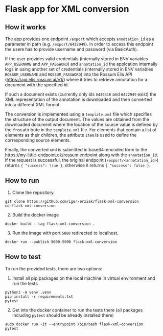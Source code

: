 # Flask app for XML conversion

## How it works

The app provides one endpoint `/export` which accepts `annotation_id` as a parameter in path (e.g. `/export/6422949`). In order to access this endpoint the usere has to provide username and password (via BasicAuth).

If the user provides valid credentials (internally stored in ENV variables `APP_USERNAME` and `APP_PASSWORD`) and `annotation_id` the applcation internally logs in using another set of credentials (internally stored in ENV variables `ROSSUM_USERNAME` and `ROSSUM_PASSWORD`) into the Rossum Elis API (https://api.elis.rossum.ai/v1/) where it tries to retrieve annotation for a document with the specified id.

If such a document exists (currently only ids `6439416` and `6422949` exist) the XML representation of the annotation is downloaded and then converted into a different XML format.

The conversion is implemented using a `template.xml` file which specifies the structure of the output document. The values are obtained from the downloaded document where the location of the source value is defined by the `from` attribute in the `template.xml` file. For elements that contain a list of elements as their children, the attribute `item` is used to define the corresponding source elements.

Finally, the converted xml is submitted in base64-encoded form to the https://my-little-endpoint.ok/rossum endpoint along with the `annotation_id`. If the request is successful, the original endpoint (`/export/<annotation_id>`) returns `{ "success": true }`, otherwise it returns `{ "success": false }`.

## How to run

1. Clone the repository.
```
git clone https://github.com/igor-erziak/flask-xml-conversion
cd flask-xml-conversion
```

2. Build the docker image
```
docker build --tag flask-xml-conversion .
```

3. Run the image with port `5000` redirected to localhost.
```
docker run --publish 5000:5000 flask-xml-conversion
```

## How to test

To run the provided tests, there are two options:
1. Install all pip packages on the local machine in virtual environment and run the tests

```
python3 -m venv .venv
pip install -r requirements.txt
pytest
```

2. Get into the docker container to run the tests there (all packages including `pytest` should be already installed there)

```
sudo docker run -it --entrypoint /bin/bash flask-xml-conversion
pytest
```